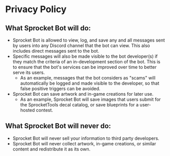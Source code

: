 # Privacy Policy

## What Sprocket Bot will do:
- Sprocket Bot is allowed to view, log, and save any and all messages sent by users into any Discord channel that the bot can view.  This also includes direct messages sent to the bot.  
- Specific messages will also be made visible to the bot developer(s) if they match the criteria of an in-development section of the bot.  This is to ensure that the bot's services can be improved over time to better serve its users.
	- As an example, messages that the bot considers as "scams" will automatically be logged and made visible to the developer, so that false positive triggers can be avoided.
- Sprocket Bot can save artwork and in-game creations for later use.
	- As an example, Sprocket Bot will save images that users submit for the SprocketTools decal catalog, or save blueprints for a user-hosted contest.

## What Sprocket Bot will never do:
- Sprocket Bot will never sell your information to third party developers.
- Sprocket Bot will never collect artwork, in-game creations, or similar content and redistribute it as its own.  



